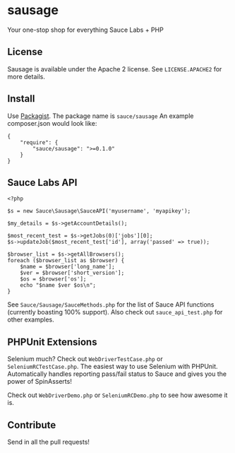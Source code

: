 sausage
=======

Your one-stop shop for everything Sauce Labs + PHP

License
-------
Sausage is available under the Apache 2 license. See `LICENSE.APACHE2` for more
details.

Install
------------
Use [Packagist](http://packagist.org/). The package name is `sauce/sausage` An example composer.json would look
like:

    {
        "require": {
            "sauce/sausage": ">=0.1.0"
        }
    }

Sauce Labs API
---
    <?php 

    $s = new Sauce\Sausage\SauceAPI('myusername', 'myapikey');

    $my_details = $s->getAccountDetails();

    $most_recent_test = $s->getJobs(0)['jobs'][0];
    $s->updateJob($most_recent_test['id'], array('passed' => true));

    $browser_list = $s->getAllBrowsers();
    foreach ($browser_list as $browser) {
        $name = $browser['long_name'];
        $ver = $browser['short_version'];
        $os = $browser['os'];
        echo "$name $ver $os\n";
    }

See `Sauce/Sausage/SauceMethods.php` for the list of Sauce API functions (currently
boasting 100% support). Also check out `sauce_api_test.php` for other examples.

PHPUnit Extensions
------------------

Selenium much? Check out `WebDriverTestCase.php` or `SeleniumRCTestCase.php`.
The easiest way to use Selenium with PHPUnit. Automatically handles reporting
pass/fail status to Sauce and gives you the power of SpinAsserts!

Check out `WebDriverDemo.php` or `SeleniumRCDemo.php` to see how awesome it is.

Contribute
---

Send in all the pull requests!
